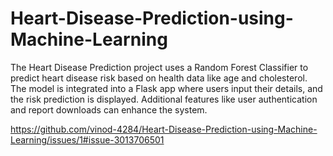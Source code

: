 # Heart-Disease-Prediction-using-Machine-Learning
The Heart Disease Prediction project uses a Random Forest Classifier to predict heart disease risk based on health data like age and cholesterol. The model is integrated into a Flask app where users input their details, and the risk prediction is displayed. Additional features like user authentication and report downloads can enhance the system.

https://github.com/vinod-4284/Heart-Disease-Prediction-using-Machine-Learning/issues/1#issue-3013706501
